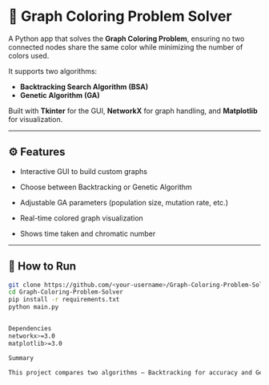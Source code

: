 # 🎨 Graph Coloring Problem Solver

A Python app that solves the **Graph Coloring Problem**, ensuring no two connected nodes share the same color while minimizing the number of colors used.

It supports two algorithms:
- **Backtracking Search Algorithm (BSA)**
- **Genetic Algorithm (GA)**

Built with **Tkinter** for the GUI, **NetworkX** for graph handling, and **Matplotlib** for visualization.

---

## ⚙️ Features

- Interactive GUI to build custom graphs  

- Choose between Backtracking or Genetic Algorithm  

- Adjustable GA parameters (population size, mutation rate, etc.)  

- Real-time colored graph visualization  

- Shows time taken and chromatic number  

---

## 🚀 How to Run

```bash
git clone https://github.com/<your-username>/Graph-Coloring-Problem-Solver.git
cd Graph-Coloring-Problem-Solver
pip install -r requirements.txt
python main.py


Dependencies
networkx>=3.0
matplotlib>=3.0

Summary

This project compares two algorithms — Backtracking for accuracy and Genetic Algorithm for scalability — to solve and visualize graph coloring problems in an easy-to-use interface.
